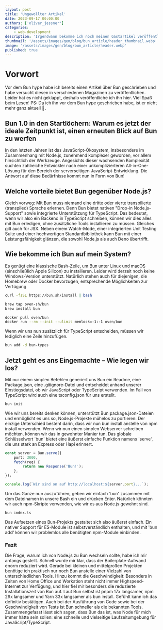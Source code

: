 ```yaml
---
layout: post
title: 'Ungewollter Artikel'
date: 2023-09-17 00:00:00
authors: ['oliver_jessner']
categories:
    - web-development
description: 'Irgendwann bekomme ich noch meinen Gastartikel veröffentlicht. Dieser hier wird es auf jeden fall nicht mehr.'
thumbnail: '/assets/images/gen/blog/bun_article/header_thumbnail.webp'
image: '/assets/images/gen/blog/bun_article/header.webp'
published: true
---
```


# Vorwort

Vor dem Bun hype habe ich bereits einen Artikel über Bun geschrieben und habe versucht diesen in verschiedenen Magazinen zu veröffentlichen. Leider hat es nicht geklappt, deshalb veröffentliche ich ihn hier. Viel Spaß beim Lesen! PS: Da ich ihn vor dem Bun hype geschrieben habe, ist er nicht mehr ganz aktuell 🌝.

## Bun 1.0 in den Startlöchern: Warum es jetzt der ideale Zeitpunkt ist, einen erneuten Blick auf Bun zu werfen

In den letzten Jahren ist das JavaScript-Ökosystem, insbesondere im Zusammenhang mit Node.js, zunehmend komplexer geworden, vor allem hinsichtlich der Werkzeuge. Angesichts dieser wachsenden Komplexität suchten zahlreiche Entwickler nach einer unkomplizierteren All-in-One-Lösung für den Bereich der serverseitigen JavaScript-Entwicklung. Die Antwort auf diese Bedürfnisse kommt nun in Form von Bun!

## Welche vorteile bietet Bun gegenüber Node.js?

Gleich vorweg: Mit Bun muss niemand eine dritte oder vierte transpilierte (transpiled) Sprache erlernen. Denn Bun bietet nativen "Drop-in Node.js-Support" sowie integrierte Unterstützung für TypeScript.
Das bedeutet, wenn wir also ein Backend in TypeScript schreiben, können wir dies alles mit Bun erledigen, ohne zusätzliche Tools installieren zu müssen. Gleiches gilt auch für JSX. Neben einem Watch-Mode, einer integrierten Unit Testing Suite und einer hochwertigen Standardbibliothek kann Bun mit einer Leistungsfähigkeit glänzen, die sowohl Node.js als auch Deno übertrifft.

## Wie bekomme ich Bun auf mein System?

Es genügt eine klassische Bash-Zeile, um Bun unter Linux und macOS (einschließlich Apple Silicon) zu installieren. Leider wird derzeit noch keine Windows-Version unterstützt. Natürlich stehen auch für diejenigen, die Homebrew oder Docker bevorzugen, entsprechende Möglichkeiten zur Verfügung.

```bash
curl -fsSL https://bun.sh/install | bash
```

```bash
brew tap oven-sh/bun
brew install bun
```

```bash
docker pull oven/bun
docker run --rm --init --ulimit memlock=-1:-1 oven/bun
```

Wenn wir uns nun zusätzlich für TypeScript entscheiden, müssen wir lediglich eine Zeile hinzufügen.

```bash
bun add -d bun-types
```

## Jetzt geht es ans Eingemachte – Wie legen wir los?

Mit nur einem simplen Befehlen generiert uns Bun ein Readme, eine Package.json, eine .gitignore-Datei und entscheidet anhand unserer Einstiegsdatei, ob wir JavaScript oder TypeScript verwenden. Im Fall von TypeScript wird auch eine tsconfig.json für uns erstellt.

```bash
bun init
```

Wie wir uns bereits denken können, unterstützt Bun package.json-Dateien und ermöglicht es uns so, Node.js-Projekte mühelos zu portieren. Der einzige Unterschied besteht darin, dass wir nun bun install anstelle von npm install verwenden. Wenn wir nun einen simplen Webserver schreiben möchten, können wir das in gewohnter Manier tun. Das globale Schlüsselwort 'bun' bietet eine äußerst einfache Funktion namens 'serve', die uns stark an Express oder Hapi erinnert.

```typescript
const server = Bun.serve({
    port: 3000,
    fetch(req) {
        return new Response('Bun!');
    },
});

console.log(`Wir sind on auf http://localhost:${server.port}...`);
```

Um das Ganze nun auszuführen, geben wir einfach 'bun' zusammen mit dem Dateinamen in unsere Bash ein und drücken Enter. Natürlich könnten wir auch npm-Skripte verwenden, wie wir es aus Node.js gewohnt sind.

```bash
bun index.ts
```

Das Aufsetzen eines Bun-Projekts gestaltet sich also äußerst einfach. Ein nativer Support für ES-Module ist selbstverständlich enthalten, und mit 'bun add' können wir problemlos alle benötigten npm-Module einbinden.

### Fazit

Die Frage, warum ich von Node.js zu Bun wechseln sollte, habe ich mir anfangs gestellt. Schnell wurde mir klar, dass der Boilerplate-Aufwand enorm reduziert wird. Gerade bei kleinen und mittelgroßen Projekten benötige ich praktisch nur noch Bun anstelle einer Vielzahl von unterschiedlichen Tools. Hinzu kommt die Geschwindigkeit: Besonders in Zeiten von Home Office und Workation steht nicht immer Highspeed-Internet zur Verfügung, und hier fiel mir besonders die reduzierte Installationszeit von Bun auf. Laut Bun selbst ist pnpm 17x langsamer, npm 29x langsamer und Yarn 33x langsamer als bun install. Gefühlt kann ich das definitiv bestätigen. Auch bei der Ausführung von Code sowie bei der Geschwindigkeit von Tests ist Bun schneller als die bekannten Tools. Zusammengefasst lässt sich sagen, dass Bun das ist, was Node für mich immer hätte sein sollen: eine schnelle und vielseitige Laufzeitumgebung für JavaScript/TypeScript.
